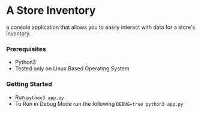 # A Store Inventory

a console application that allows you to easily interact with data for a store's inventory.

### Prerequisites
 - Python3
 - Tested only on Linux Based Operating System

### Getting Started
 - Run `python3 app.py`
 - To Run in Debug Mode run the following `DEBUG=true python3 app.py`
